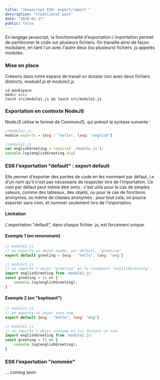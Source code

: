 ```yaml
---
title: "Javascript ES6: export/import "
description: "traditional post"
date: "2020-01-17"
public: false
---
```


En langage javascript, la fonctionnalité d'exportation / importation permet de partitionner le code sur plusieurs fichiers. On travaille ainsi de façon modulaire, en liant l'un avec l'autre deux (ou plusieurs) fichiers .js appelés modules.

### Mise en place
Créeons dans notre espace de travail un dossier /src avec deux fichiers distincts, module1.js et module2.js

```shell
cd monEspace
mkdir src/
touch src/module1.js && touch src/module2.js
```

### Exportation en contexte NodeJS
NodeJS utilise le format de CommonJS, qui prévoit la syntaxe suivante :

```javascript
//module2.js
module.exports = {msg : "hello", lang: "english"}

//module1.js
var englishGreeting = require('./module.js');
console.log(englishGreeting.msg)
```

### ES6 l'exportation "default" : export default
Elle permet d'exporter des parties de code en les nommant par défaut, i.e d'un nom qu'il n'est pas nécessaire de respecter lors de l'importation.
Ce nom par défaut peut même être omis : c'est utile pour le cas de simples valeurs, comme des tableaux, des objets, ou pour le cas de fonctions anonymes, ou même de classes anonymes : pour tout cela, on pourra exporter sans nom, et nommer seulement lors de l'importation.
#### Limitation
L'exportation "default", dans chaque fichier .js, est forcément unique.

#### Exemple 1 (en renommant)
```javascript
// module2.js
// on exporte un objet nommé, par défault, "greeting"
export default greeting = {msg : "hello", lang: "eng"}

// module1.js
// on importe l'objet "greeting" en le renommant "englishGreeting".
import englishGreeting from 'module2.js'
const greeting = () => {
    console.log(englishGreeting);
}
```

#### Exemple 2 (en "baptisant")
```javascript
// module2.js
// on exporte un objet sans nom
export default {msg : "hello", lang: "eng"}

// module1.js
// on importe l'objet anonyme en lui donnant un nom.
import englishGreeting from 'module2.js'
const greeting = () => {
    console.log(englishGreeting);
}
```

### ES6 l'exportation "nommée"
... coming soon

